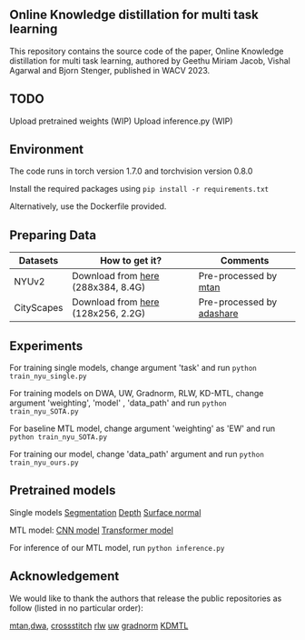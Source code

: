 ## Online Knowledge distillation for multi task learning
 
This repository contains the source code of the paper, Online Knowledge distillation for multi task learning, authored by Geethu Miriam Jacob, Vishal Agarwal and Bjorn Stenger, published in WACV 2023.



## TODO

Upload pretrained weights (WIP)
Upload inference.py (WIP)



## Environment
The code runs in torch version 1.7.0 and torchvision version 0.8.0

Install the required packages using 
`pip install -r requirements.txt`

Alternatively, use the Dockerfile provided.



## Preparing Data

| Datasets                                         | How to get it?                                               | Comments                                                     |
| ------------------------------------------------ | ------------------------------------------------------------ | ------------------------------------------------------------ |
| NYUv2                                            | Download from [here](https://www.dropbox.com/sh/86nssgwm6hm3vkb/AACrnUQ4GxpdrBbLjb6n-mWNa?dl=0) (288x384, 8.4G) | Pre-processed by [mtan](https://github.com/lorenmt/mtan)     |
| CityScapes                                       | Download from [here](https://drive.google.com/uc?id=1WrVMA_UZpoj7voajf60yIVaS_Ggl0jrH&export=download) (128x256, 2.2G) | Pre-processed by [adashare](https://github.com/sunxm2357/AdaShare)     |



## Experiments


For training single models, change argument 'task' and run
`python train_nyu_single.py`


For training models on DWA, UW, Gradnorm, RLW, KD-MTL, change argument 'weighting', 'model' , 'data_path' and run
`python train_nyu_SOTA.py`

For baseline MTL model, change argument 'weighting' as 'EW' and run 
`python train_nyu_SOTA.py`


For training our model, change 'data_path' argument and run
`python train_nyu_ours.py`



## Pretrained models
Single models
[Segmentation]()
[Depth]()
[Surface normal]()


MTL model:
[CNN model]()
[Transformer model]()

For inference of our MTL model, run
`python inference.py`



## Acknowledgement

We would like to thank the authors that release the public repositories as follow (listed in no particular order):  

[mtan,dwa](https://github.com/lorenmt/mtan), 
[crossstitch](https://github.com/lorenmt/mtan)
[rlw](https://openreview.net/forum?id=OdnNBNIdFul)
[uw](https://github.com/yaringal/multi-task-learning-example)
[gradnorm](https://github.com/hosseinshn/GradNorm)
[KDMTL](https://github.com/VICO-UoE/KD4MTL)



